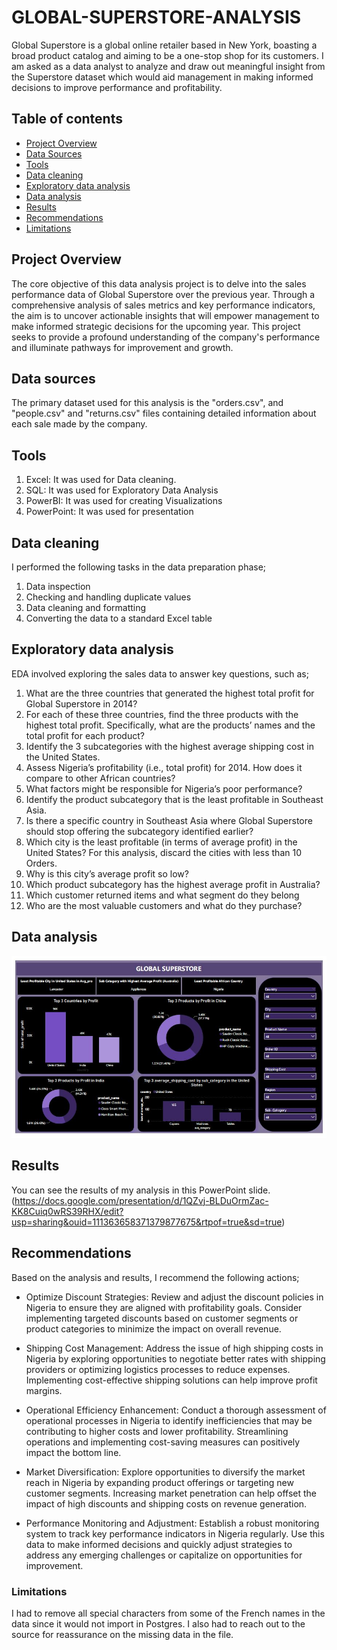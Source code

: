 # GLOBAL-SUPERSTORE-ANALYSIS
Global Superstore is a global online retailer based in New York, boasting a broad product catalog and aiming to be a one-stop shop for its customers. I am asked as a data analyst to analyze and draw out meaningful insight from the Superstore dataset which would aid management in making  informed decisions to improve performance and profitability.

## Table of contents

- [Project Overview](#project-overview)
- [Data Sources](#data-sources)
- [Tools](#tools)
- [Data cleaning](#data-cleaning)
- [Exploratory data analysis](#exploratory-data-analysis)
- [Data analysis](#data-analysis)
- [Results](#results)
- [Recommendations](#recommendations)
- [Limitations](#limitations)



## Project Overview

The core objective of this data analysis project is to delve into the sales performance data of Global Superstore over the previous year. Through a comprehensive analysis of sales metrics and key performance indicators, the aim is to uncover actionable insights that will empower management to make informed strategic decisions for the upcoming year. This project seeks to provide a profound understanding of the company's performance and illuminate pathways for improvement and growth.

## Data sources

The primary dataset used for this analysis is the "orders.csv", and "people.csv" and "returns.csv" files containing detailed information about each sale made by the company.

## Tools

1. Excel: It was used for Data cleaning.
2. SQL: It was used for Exploratory Data Analysis
3. PowerBI: It was used for creating Visualizations
4. PowerPoint: It was used for presentation

  ## Data cleaning

  I performed the following tasks in the data preparation phase;

  1. Data inspection
  2. Checking and handling duplicate values
  3. Data cleaning and formatting
  4. Converting the data to a standard Excel table

## Exploratory data analysis

EDA involved exploring the sales data to answer key questions, such as;

1. What are the three countries that generated the highest total profit for Global Superstore in 2014?
2.  For each of these three countries, find the three products with the highest total profit. Specifically, what are the products’ names and the total profit for each product?
3. Identify the 3 subcategories with the highest average shipping cost in the United States.
4. Assess Nigeria’s profitability (i.e., total profit) for 2014. How does it compare to other African countries?
5. What factors might be responsible for Nigeria’s poor performance?
6. Identify the product subcategory that is the least profitable in Southeast Asia.
7.  Is there a specific country in Southeast Asia where Global Superstore should stop offering the subcategory identified earlier?
8.  Which city is the least profitable (in terms of average profit) in the United States? For this analysis, discard the cities with less than 10 Orders.
9.  Why is this city’s average profit so low?
10.  Which product subcategory has the highest average profit in Australia?
11.  Which customer returned items and what segment do they belong
12.  Who are the most valuable customers and what do they purchase?

## Data analysis 
 
 ![EXCEL PROJECT](https://github.com/calfav/GLOBAL-SUPERSTORE-ANALYSIS/blob/12f75dd5fbb44e0108d5543e010881e17c77178d/global%20superstore%20screenshot.JPG)

 
 

## Results

 You can see the results of my analysis in this PowerPoint slide. (https://docs.google.com/presentation/d/1QZvj-BLDuOrmZac-KK8Cuiq0wRS39RHX/edit?usp=sharing&ouid=111363658371379877675&rtpof=true&sd=true)

## Recommendations

Based on the analysis and results, I recommend the following actions;

-  Optimize Discount Strategies: Review and adjust the discount policies in Nigeria to ensure they are aligned with profitability goals. Consider implementing targeted discounts based on    customer segments or product categories to minimize the impact on overall revenue.

-  Shipping Cost Management:  Address the issue of high shipping costs in Nigeria by exploring opportunities to negotiate better rates with shipping providers or optimizing logistics        processes to reduce expenses. Implementing cost-effective shipping solutions can help improve profit margins.
  
- Operational Efficiency Enhancement: Conduct a thorough assessment of operational processes in Nigeria to identify inefficiencies that may be contributing to higher costs and lower        profitability. Streamlining operations and implementing cost-saving measures can positively impact the bottom line.

-  Market Diversification: Explore opportunities to diversify the market reach in Nigeria by expanding product offerings or targeting new customer segments. Increasing market penetration    can help offset the impact of high discounts and shipping costs on revenue generation.

-  Performance Monitoring and Adjustment:  Establish a robust monitoring system to track key performance indicators in Nigeria regularly. Use this data to make informed decisions and       quickly adjust strategies to address any emerging challenges or capitalize on opportunities for improvement.

### Limitations

I had to remove all special characters from some of the French names in the data since it would not import in Postgres. I also had to reach out to the source for reassurance on the missing data in the file.
